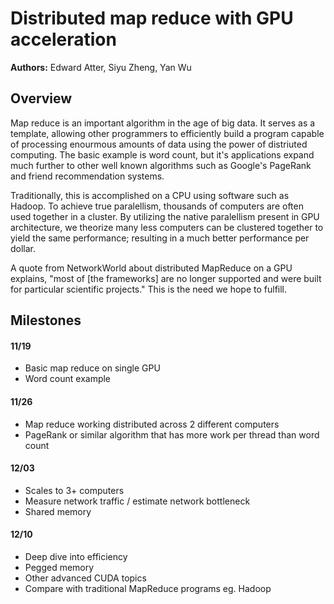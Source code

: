 Distributed map reduce with GPU acceleration
======================
**Authors:** Edward Atter, Siyu Zheng, Yan Wu

## Overview
Map reduce is an important algorithm in the age of big data. It serves as a template, allowing other programmers to efficiently build a program capable of processing enourmous amounts of data using the power of distriuted computing. The basic example is word count, but it's applications expand much further to other well known algorithms such as Google's PageRank and friend recommendation systems. 

Traditionally, this is accomplished on a CPU using software such as Hadoop. To achieve true paralellism, thousands of computers are often used together in a cluster. By utilizing the native paralellism present in GPU architecture, we theorize many less computers can be clustered together to yield the same performance; resulting in a much better performance per dollar. 

A quote from NetworkWorld about distributed MapReduce on a GPU explains, "most of [the frameworks] are no longer supported and were built for particular scientific projects." This is the need we hope to fulfill.

## Milestones
#### 11/19

- Basic map reduce on single GPU
- Word count example

#### 11/26

- Map reduce working distributed across 2 different computers
- PageRank or similar algorithm that has more work per thread than word count

#### 12/03

- Scales to 3+ computers
- Measure network traffic / estimate network bottleneck
- Shared memory

#### 12/10

- Deep dive into efficiency
- Pegged memory
- Other advanced CUDA topics
- Compare with traditional MapReduce programs eg. Hadoop
